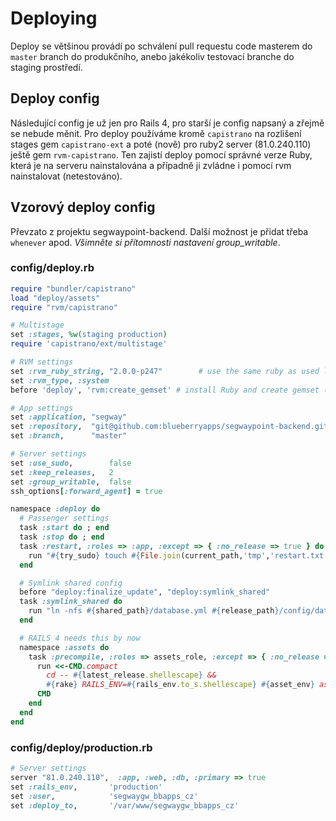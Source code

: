 # Deploying

Deploy se většinou provádí po schválení pull requestu code masterem do `master`
branch do produkčního, anebo jakékoliv testovací branche do staging prostředí.

## Deploy config

Následující config je už jen pro Rails 4, pro starší je config napsaný a zřejmě
se nebude měnit. Pro deploy používáme kromě `capistrano` na rozlišení stages 
gem `capistrano-ext` a poté (nově) pro ruby2 server (81.0.240.110) ještě gem
`rvm-capistrano`.  Ten zajistí deploy pomocí správné verze Ruby, která je na 
serveru nainstalována a případně ji zvládne i pomocí rvm nainstalovat (netestováno).

## Vzorový deploy config

Převzato z projektu segwaypoint-backend. Další možnost je přidat třeba `whenever` 
apod. *Všimněte si přítomnosti nastavení group_writable*.

### config/deploy.rb
```ruby
require "bundler/capistrano"
load "deploy/assets"
require "rvm/capistrano"

# Multistage
set :stages, %w(staging production)
require 'capistrano/ext/multistage'

# RVM settings
set :rvm_ruby_string, "2.0.0-p247"        # use the same ruby as used locally for deployment
set :rvm_type, :system
before 'deploy', 'rvm:create_gemset' # install Ruby and create gemset (both if missing)

# App settings
set :application, "segway"
set :repository,  "git@github.com:blueberryapps/segwaypoint-backend.git"
set :branch,      "master"

# Server settings
set :use_sudo,        false
set :keep_releases,   2
set :group_writable,  false
ssh_options[:forward_agent] = true

namespace :deploy do
  # Passenger settings
  task :start do ; end
  task :stop do ; end
  task :restart, :roles => :app, :except => { :no_release => true } do
    run "#{try_sudo} touch #{File.join(current_path,'tmp','restart.txt')}"
  end

  # Symlink shared config
  before "deploy:finalize_update", "deploy:symlink_shared"
  task :symlink_shared do
    run "ln -nfs #{shared_path}/database.yml #{release_path}/config/database.yml"
  end

  # RAILS 4 needs this by now
  namespace :assets do
    task :precompile, :roles => assets_role, :except => { :no_release => true } do
      run <<-CMD.compact
        cd -- #{latest_release.shellescape} &&
        #{rake} RAILS_ENV=#{rails_env.to_s.shellescape} #{asset_env} assets:precompile
      CMD
    end
  end
end
```

### config/deploy/production.rb
```ruby
# Server settings
server "81.0.240.110",  :app, :web, :db, :primary => true
set :rails_env,       'production'
set :user,            'segwaygw_bbapps_cz'
set :deploy_to,       '/var/www/segwaygw_bbapps_cz'
```